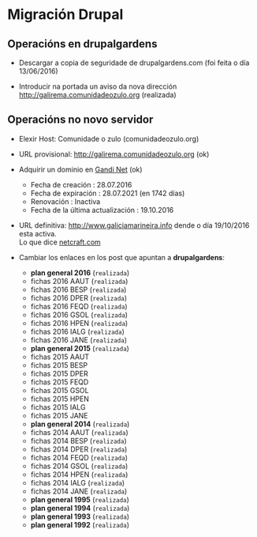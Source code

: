 # Migración Drupal

## Operacións en drupalgardens

* Descargar a copia de seguridade de drupalgardens.com (foi feita o día 13/06/2016)

* Introducir na portada un aviso da nova dirección <http://galirema.comunidadeozulo.org> (realizada)

## Operacións no novo servidor

* Elexir Host: Comunidade o zulo (comunidadeozulo.org) 

* URL provisional: <http://galirema.comunidadeozulo.org> (ok)

* Adquirir un dominio en [Gandi Net](https://www.gandi.net) (ok)
	* Fecha de creación : 28.07.2016
	* Fecha de expiración : 28.07.2021 (en 1742 días)
	* Renovación : Inactiva
	* Fecha de la última actualización : 19.10.2016

* URL definitiva: <http://www.galiciamarineira.info> dende o día 19/10/2016 esta activa.  
Lo que dice [netcraft.com](http://toolbar.netcraft.com/site_report?url=www.galiciamarineira.info) 

* Cambiar los enlaces en los post que apuntan a __drupalgardens__:
	+ __plan general 2016__ (`realizada`)
	+ fichas 2016 AAUT (`realizada`)
	+ fichas 2016 BESP (`realizada`)
	+ fichas 2016 DPER (`realizada`)
	+ fichas 2016 FEQD (`realizada`)
	+ fichas 2016 GSOL (`realizada`)
	+ fichas 2016 HPEN (`realizada`)
	+ fichas 2016 IALG (`realizada`)
	+ fichas 2016 JANE (`realizada`)
	+ __plan general 2015__ (`realizada`)
	+ fichas 2015 AAUT
	+ fichas 2015 BESP
	+ fichas 2015 DPER
	+ fichas 2015 FEQD
	+ fichas 2015 GSOL
	+ fichas 2015 HPEN
	+ fichas 2015 IALG
	+ fichas 2015 JANE
	+ __plan general 2014__ (`realizada`)
	+ fichas 2014 AAUT (`realizada`)
	+ fichas 2014 BESP (`realizada`)
	+ fichas 2014 DPER (`realizada`)
	+ fichas 2014 FEQD (`realizada`)
	+ fichas 2014 GSOL (`realizada`)
	+ fichas 2014 HPEN (`realizada`)
	+ fichas 2014 IALG (`realizada`)
	+ fichas 2014 JANE (`realizada`)
	+ __plan general 1995__ (`realizada`)
	+ __plan general 1994__ (`realizada`)
	+ __plan general 1993__ (`realizada`)
	+ __plan general 1992__ (`realizada`)

